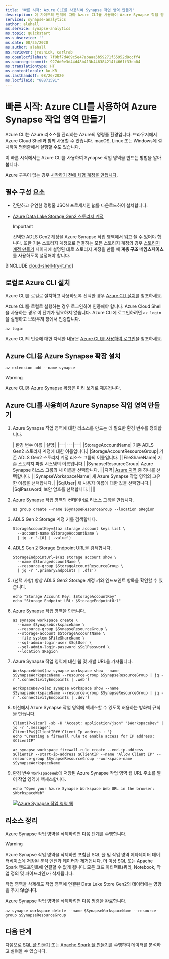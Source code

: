 ```yaml
---
title: '빠른 시작: Azure CLI를 사용하여 Synapse 작업 영역 만들기'
description: 이 가이드의 단계에 따라 Azure CLI를 사용하여 Azure Synapse 작업 영역을 만듭니다.
services: synapse-analytics
author: alehall
ms.service: synapse-analytics
ms.topic: quickstart
ms.subservice: ''
ms.date: 08/25/2020
ms.author: alehall
ms.reviewer: jrasnick, carlrab
ms.openlocfilehash: 7f0bf7d409c5e47abaaa5b59271f55952d8ccff4
ms.sourcegitcommit: 927dd0e3d44d48b413b446384214f4661f33db04
ms.translationtype: HT
ms.contentlocale: ko-KR
ms.lasthandoff: 08/26/2020
ms.locfileid: "88871591"
---
```

# <a name="quickstart-create-an-azure-synapse-workspace-with-azure-cli"></a>빠른 시작: Azure CLI를 사용하여 Azure Synapse 작업 영역 만들기

Azure CLI는 Azure 리소스를 관리하는 Azure의 명령줄 환경입니다. 브라우저에서 Azure Cloud Shell과 함께 사용할 수 있습니다. macOS, Linux 또는 Windows에 설치하여 명령줄에서 실행할 수도 있습니다.

이 빠른 시작에서는 Azure CLI를 사용하여 Synapse 작업 영역을 만드는 방법을 알아봅니다.

Azure 구독이 없는 경우 [시작하기 전에 체험 계정을 만듭니다](https://azure.microsoft.com/free/).

## <a name="prerequisites"></a>필수 구성 요소

- 간단하고 유연한 명령줄 JSON 프로세서인 [jq](https://stedolan.github.io/jq/download/)를 다운로드하여 설치합니다.
- [Azure Data Lake Storage Gen2 스토리지 계정](../storage/common/storage-account-create.md?toc=/azure/synapse-analytics/toc.json&bc=/azure/synapse-analytics/breadcrumb/toc.json)

    > [!IMPORTANT]
    > 선택한 ADLS Gen2 계정을 Azure Synapse 작업 영역에서 읽고 쓸 수 있어야 합니다. 또한 기본 스토리지 계정으로 연결하는 모든 스토리지 계정의 경우 [스토리지 계정 만들기](https://docs.microsoft.com/azure/storage/common/storage-account-create?tabs=azure-portal#create-a-storage-account) 페이지에 설명된 대로 스토리지 계정을 만들 때 **계층 구조 네임스페이스**를 사용하도록 설정해야 합니다. 

[!INCLUDE [cloud-shell-try-it.md](../../includes/cloud-shell-try-it.md)]

## <a name="install-the-azure-cli-locally"></a>로컬로 Azure CLI 설치

Azure CLI를 로컬로 설치하고 사용하도록 선택한 경우 [Azure CLI 설치](/cli/azure/install-azure-cli)를 참조하세요.

Azure CLI를 로컬로 실행하는 경우 로그인하여 인증해야 합니다. Azure Cloud Shell을 사용하는 경우 이 단계가 필요하지 않습니다. Azure CLI에 로그인하려면 `az login`을 실행하고 브라우저 창에서 인증합니다.

```azurecli
az login
```

Azure CLI의 인증에 대한 자세한 내용은 [Azure CLI를 사용하여 로그인](/cli/azure/authenticate-azure-cli)을 참조하세요.

## <a name="install-azure-synapse-extension-for-azure-cli"></a>Azure CLI용 Azure Synapse 확장 설치

```azurecli
az extension add --name synapse
```

> [!WARNING]
> Azure CLI용 Azure Synapse 확장은 미리 보기로 제공됩니다.

## <a name="create-an-azure-synapse-workspace-using-the-azure-cli"></a>Azure CLI를 사용하여 Azure Synapse 작업 영역 만들기

1. Azure Synapse 작업 영역에 대한 리소스를 만드는 데 필요한 환경 변수를 정의합니다.

    | 환경 변수 이름 | 설명 |
    |---|---|---|
    |StorageAccountName| 기존 ADLS Gen2 스토리지 계정에 대한 이름입니다.|
    |StorageAccountResourceGroup| 기존 ADLS Gen2 스토리지 계정 리소스 그룹의 이름입니다. |
    |FileShareName| 기존 스토리지 파일 시스템의 이름입니다.|
    |SynapseResourceGroup| Azure Synapse 리소스 그룹의 새 이름을 선택합니다. |
    |지역| [Azure 지역](https://azure.microsoft.com/global-infrastructure/geographies/#overview) 중 하나를 선택합니다. |
    |SynapseWorkspaceName| 새 Azure Synapse 작업 영역의 고유한 이름을 선택합니다. |
    |SqlUser| 새 사용자 이름에 대한 값을 선택합니다.|
    |SqlPassword| 보안 암호를 선택합니다.|
    |||

2. Azure Synapse 작업 영역의 컨테이너로 리소스 그룹을 만듭니다.
    ```azurecli
    az group create --name $SynapseResourceGroup --location $Region
    ```
3. ADLS Gen 2 Storage 계정 키를 검색합니다.
    ```azurecli
    StorageAccountKey=$(az storage account keys list \
      --account-name $StorageAccountName \
      | jq -r '.[0] | .value')
    ```
4. ADLS Gen 2 Storage Endpoint URL을 검색합니다.
    ```azurecli
    StorageEndpointUrl=$(az storage account show \
      --name $StorageAccountName \
      --resource-group $StorageAccountResourceGroup \
      | jq -r '.primaryEndpoints | .dfs')
    ```

5. (선택 사항) 항상 ADLS Gen2 Storage 계정 키와 엔드포인트 항목을 확인할 수 있습니다.
    ```azurecli
    echo "Storage Account Key: $StorageAccountKey"
    echo "Storage Endpoint URL: $StorageEndpointUrl"
    ```

6. Azure Synapse 작업 영역을 만듭니다.
    ```azurecli
    az synapse workspace create \
      --name $SynapseWorkspaceName \
      --resource-group $SynapseResourceGroup \
      --storage-account $StorageAccountName \
      --file-system $FileShareName \
      --sql-admin-login-user $SqlUser \
      --sql-admin-login-password $SqlPassword \
      --location $Region
    ```

7. Azure Synapse 작업 영역에 대한 웹 및 개발 URL을 가져옵니다.
    ```azurecli
    WorkspaceWeb=$(az synapse workspace show --name $SynapseWorkspaceName --resource-group $SynapseResourceGroup | jq -r '.connectivityEndpoints | .web')

    WorkspaceDev=$(az synapse workspace show --name $SynapseWorkspaceName --resource-group $SynapseResourceGroup | jq -r '.connectivityEndpoints | .dev')
    ```

8. 머신에서 Azure Synapse 작업 영역에 액세스할 수 있도록 허용하는 방화벽 규칙을 만듭니다.

    ```azurecli
    ClientIP=$(curl -sb -H "Accept: application/json" "$WorkspaceDev" | jq -r '.message')
    ClientIP=${ClientIP##'Client Ip address : '}
    echo "Creating a firewall rule to enable access for IP address: $ClientIP"

    az synapse workspace firewall-rule create --end-ip-address $ClientIP --start-ip-address $ClientIP --name "Allow Client IP" --resource-group $SynapseResourceGroup --workspace-name $SynapseWorkspaceName
    ```

9. 환경 변수 `WorkspaceWeb`에 저장된 Azure Synapse 작업 영역 웹 URL 주소를 열어 작업 영역에 액세스합니다.

    ```azurecli
    echo "Open your Azure Synapse Workspace Web URL in the browser: $WorkspaceWeb"
    ```
    
    [ ![Azure Synapse 작업 영역 웹](media/quickstart-create-synapse-workspace-cli/create-workspace-cli-1.png) ](media/quickstart-create-synapse-workspace-cli/create-workspace-cli-1.png#lightbox)


## <a name="clean-up-resources"></a>리소스 정리

Azure Synapse 작업 영역을 삭제하려면 다음 단계를 수행합니다.
> [!WARNING]
> Azure Synapse 작업 영역을 삭제하면 포함된 SQL 풀 및 작업 영역 메타데이터 데이터베이스에 저장된 분석 엔진과 데이터가 제거됩니다. 더 이상 SQL 또는 Apache Spark 엔드포인트에 연결할 수 없게 됩니다. 모든 코드 아티팩트(쿼리, Notebook, 작업 정의 및 파이프라인)가 삭제됩니다.
>
> 작업 영역을 삭제해도 작업 영역에 연결된 Data Lake Store Gen2의 데이터에는 영향을 주지 **않습니다**.

Azure Synapse 작업 영역을 삭제하려면 다음 명령을 완료합니다.

```azurecli
az synapse workspace delete --name $SynapseWorkspaceName --resource-group $SynapseResourceGroup
```

## <a name="next-steps"></a>다음 단계

다음으로 [SQL 풀 만들기](quickstart-create-sql-pool-studio.md) 또는 [Apache Spark 풀 만들기](quickstart-create-apache-spark-pool-studio.md)를 수행하여 데이터를 분석하고 살펴볼 수 있습니다.
